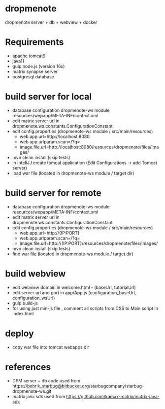 # dropmenote

dropmenote server + db + webview + docker


# Requirements

- apache tomcat9
- java11
- gulp node.js (version 16x)
- matrix synapse server
- postgresql database
 
# build server for local

- database configuration dropmenote-ws module resources/wepapp/META-INF/context.xml
- edit matrix server url in dropmenote.ws.constants.ConfigurationConstant
- edit config.properties (dropmenote-ws module / src/main/resources) 
	- web.app.url=http://localhost:8080
	- web.app.urlparam.scan=/?q=
	- image.file.url=http://localhost:8080/resources/dropmenote/files/images/
- mvn clean install (skip tests)
- in InteliJJ create tomcat application (Edit Configurations -> add Tomcat server) 
- load war file (located in dropmenote-ws module / target dir) 

# build server for remote

- database configuration dropmenote-ws module resources/wepapp/META-INF/context.xml
- edit matrix server url in dropmenote.ws.constants.ConfigurationConstant
- edit config.properties (dropmenote-ws module / src/main/resources) 
	- web.app.url=http://{IP:PORT}
	- web.app.urlparam.scan=/?q=
	- image.file.url=http://{IP:PORT}/resources/dropmenote/files/images/
- mvn clean install (skip tests)
- find war file (located in dropmenote-ws module / target dir)

# build webview 

- edit webview domain in welcome.html - (baseUrl,  tutorialUrl)
- edit server url and port in app/App.js (configuration_baseUrl,  configuration_wsUrl)
- gulp build-js
- for using just min-js file , comment all scripts from CSS to Main script in index.html

# deploy

- copy war file into tomcat webapps dir

# references

- DPM server + db code used from https://bobrik_starbug@bitbucket.org/starbugcompany/starbug-dropmenote-ws.git
- matrix java sdk used from https://github.com/kamax-matrix/matrix-java-sdk
